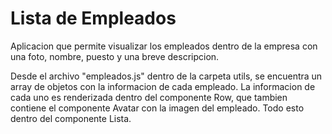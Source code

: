 # Lista de Empleados

Aplicacion que permite visualizar los empleados dentro de la empresa con una foto, nombre, puesto y una breve descripcion.

Desde el archivo "empleados.js" dentro de la carpeta utils, se encuentra un array de objetos con la informacion de cada empleado.
La informacion de cada uno es renderizada dentro del componente Row, que tambien contiene el componente Avatar con la imagen del empleado. Todo esto dentro del componente Lista.
